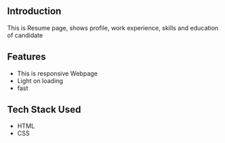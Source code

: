 <h2>Introduction</h2>
<p>This is Resume page, shows profile, work experience, skills and education of candidate</p>

<h2>Features</h2>
<ul>
    <li>This is responsive Webpage</li>
    <li>Light on loading </li>
    <li>fast</li>
</ul>

<h2>Tech Stack Used</h2>
<ul>
    <li>HTML</li>
    <li>CSS</li>
</ul>
